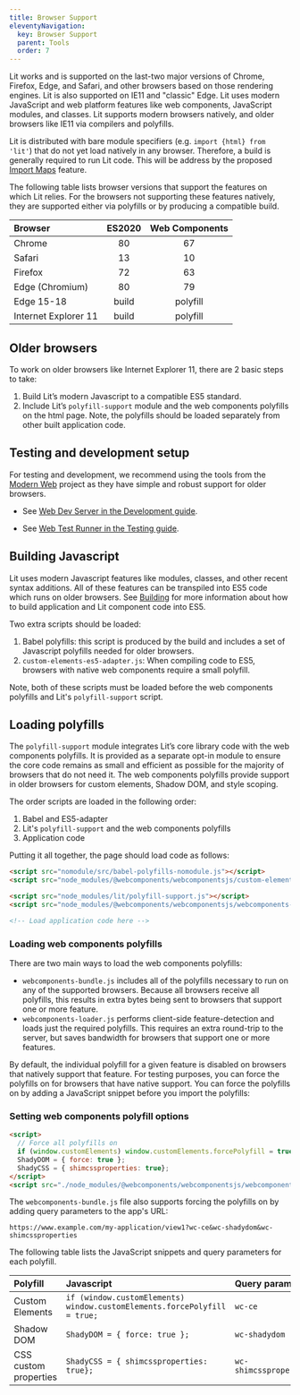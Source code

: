 ```yaml
---
title: Browser Support
eleventyNavigation:
  key: Browser Support
  parent: Tools
  order: 7
---
```


Lit works and is supported on the last-two major versions of Chrome, Firefox, Edge, and Safari, and other browsers based on those rendering engines. Lit is also supported on IE11 and "classic" Edge. Lit uses modern JavaScript and web platform features like web components, JavaScript modules, and classes. Lit supports modern browsers natively, and older browsers like IE11 via compilers and polyfills.

<div class="alert alert-info">

Lit is distributed with bare module specifiers (e.g. `import {html} from 'lit'`) that do not yet load natively in any browser. Therefore, a build is generally required to run Lit code. This will be address by the proposed [Import Maps](https://chromestatus.com/features/5315286962012160) feature.

</div>

The following table lists browser versions that support the features on which Lit relies. For the browsers not supporting these features natively, they are supported either via polyfills or by producing a compatible build.

| Browser  | ES2020      | Web Components       |
|:---------|:---------------------:|:--------------:|
| Chrome   | 80             | 67                   |
| Safari   | 13             | 10                   |
| Firefox  | 72             | 63                   |
| Edge (Chromium) | 80      | 79                   |
| Edge 15-18 | build        | polyfill             |
| Internet Explorer 11 | build | polyfill             |

## Older browsers

To work on older browsers like Internet Explorer 11, there are 2 basic steps to take:

1. Build Lit’s modern Javascript to a compatible ES5 standard.
1. Include Lit’s `polyfill-support` module and the web components polyfills on the html page.  Note, the polyfills should be loaded separately from other built application code.

## Testing and development setup

For testing and development, we recommend using the tools from the [Modern Web](https://modern-web.dev/guides/) project as they have simple and robust support for older browsers.

 - See [Web Dev Server in the Development guide](/guide/tools/development#web-dev-server).

 - See [Web Test Runner in the Testing guide](/guide/tools/testing#web-test-runner).

## Building Javascript

Lit uses modern Javascript features like modules, classes, and other recent syntax additions. All of these features can be transpiled into ES5 code which runs on older browsers. See [Building](/guide/tools/building/) for more information about how to build application and Lit component code into ES5.

Two extra scripts should be loaded:

1. Babel polyfills: this script is produced by the build and includes a set of Javascript polyfills needed for older browsers.
1. `custom-elements-es5-adapter.js`: When compiling code to ES5, browsers with native web components require a small polyfill.

<div class="alert alert-info">

Note, both of these scripts must be loaded before the web components polyfills and Lit's `polyfill-support` script.

</div>

## Loading polyfills

The `polyfill-support` module integrates Lit’s core library code with the web components polyfills. It is provided as a separate opt-in module to ensure the core code remains as small and efficient as possible for the majority of browsers that do not need it. The web components polyfills provide support in older browsers for custom elements, Shadow DOM, and style scoping.

The order scripts are loaded in the following order:
1. Babel and ES5-adapter
1. Lit's `polyfill-support` and the web components polyfills
1. Application code

Putting it all together, the page should load code as follows:

```html
<script src="nomodule/src/babel-polyfills-nomodule.js"></script>
<script src="node_modules/@webcomponents/webcomponentsjs/custom-elements-es5-adapter.js"></script>

<script src="node_modules/lit/polyfill-support.js"></script>
<script src="node_modules/@webcomponents/webcomponentsjs/webcomponents-loader.js"></script>

<!-- Load application code here -->
```

### Loading web components polyfills

There are two main ways to load the web components polyfills:

- `webcomponents-bundle.js` includes all of the polyfills necessary to run on any of the supported browsers. Because all browsers receive all polyfills, this results in extra bytes being sent to browsers that support one or more feature.
- `webcomponents-loader.js` performs client-side feature-detection and loads just the required polyfills. This requires an extra round-trip to the server, but saves bandwidth for browsers that support one or more features.

By default, the individual polyfill for a given feature is disabled on browsers that natively support that feature. For testing purposes, you can force the polyfills on for browsers that have native support. You can force the polyfills on by adding a JavaScript snippet before you import the polyfills:

### Setting web components polyfill options

```html
<script>
  // Force all polyfills on
  if (window.customElements) window.customElements.forcePolyfill = true;
  ShadyDOM = { force: true };
  ShadyCSS = { shimcssproperties: true};
</script>
<script src="./node_modules/@webcomponents/webcomponentsjs/webcomponents-loader.js"></script>
```

The `webcomponents-bundle.js` file also supports forcing the polyfills on by adding query parameters to the app's URL:

`https://www.example.com/my-application/view1?wc-ce&wc-shadydom&wc-shimcssproperties`

The following table lists the JavaScript snippets and query parameters for each polyfill.

| Polyfill    | Javascript                          | Query parameter          |
|:------------|:------------------------------------|:-------------------------|
| Custom Elements | `if (window.customElements) window.customElements.forcePolyfill = true;` | `wc-ce` |
| Shadow DOM | `ShadyDOM = { force: true };` | `wc-shadydom`              |
| CSS custom properties | `ShadyCSS = { shimcssproperties: true};` | `wc-shimcssproperties` |

